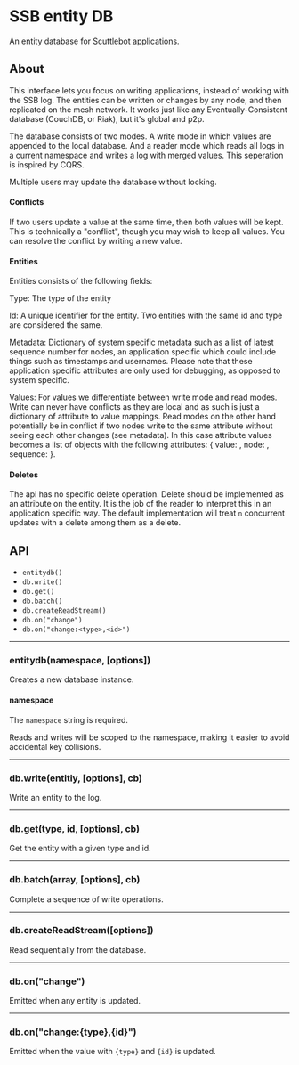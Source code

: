 # SSB entity DB

An entity database for [Scuttlebot applications](https://github.com/ssbc/scuttlebot).

## About

This interface lets you focus on writing applications, instead of
working with the SSB log. The entities can be written or changes by
any node, and then replicated on the mesh network. It works just like
any Eventually-Consistent database (CouchDB, or Riak), but it's global
and p2p.

The database consists of two modes. A write mode in which values are
appended to the local database. And a reader mode which reads all logs
in a current namespace and writes a log with merged values. This
seperation is inspired by CQRS.

Multiple users may update the database without locking.

#### Conflicts

If two users update a value at the same time, then both values will be kept.
This is technically a "conflict", though you may wish to keep all values.
You can resolve the conflict by writing a new value.

#### Entities

Entities consists of the following fields:

Type: The type of the entity

Id: A unique identifier for the entity. Two entities with the same id
and type are considered the same.

Metadata: Dictionary of system specific metadata such as a list of
latest sequence number for nodes, an application specific which could
include things such as timestamps and usernames. Please note that
these application specific attributes are only used for debugging, as
opposed to system specific.

Values: For values we differentiate between write mode and read modes.
Write can never have conflicts as they are local and as such is just a
dictionary of attribute to value mappings. Read modes on the other
hand potentially be in conflict if two nodes write to the same
attribute without seeing each other changes (see metadata). In this
case attribute values becomes a list of objects with the following
attributes: { value: <v1>, node: <nodeid>, sequence: <node-sequence> }.

#### Deletes

The api has no specific delete operation. Delete should be implemented
as an attribute on the entity. It is the job of the reader to
interpret this in an application specific way. The default
implementation will treat `n` concurrent updates with a delete among
them as a delete.

## API

 - `entitydb()`
 - `db.write()`
 - `db.get()`
 - `db.batch()`
 - `db.createReadStream()`
 - `db.on("change")`
 - `db.on("change:<type>,<id>")`

---

### entitydb(namespace, [options])

Creates a new database instance.

#### namespace

The `namespace` string is required.

Reads and writes will be scoped to the namespace, making it easier to
avoid accidental key collisions.

---

### db.write(entitiy, [options], cb)

Write an entity to the log.

---

### db.get(type, id, [options], cb)

Get the entity with a given type and id.

---

### db.batch(array, [options], cb)

Complete a sequence of write operations.

---

### db.createReadStream([options])

Read sequentially from the database.

---

### db.on("change")

Emitted when any entity is updated.

---

### db.on("change:{type},{id}")

Emitted when the value with `{type}` and `{id}` is updated.
